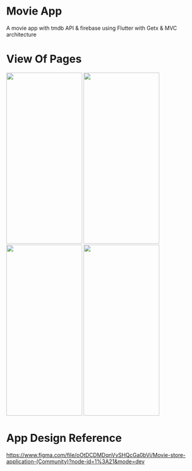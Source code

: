 # Movie App
A movie app with tmdb API & firebase using Flutter with Getx & MVC architecture

# View Of Pages
<img src= "https://github.com/zakoraa/movie-app/assets/129678009/c685a3a5-2319-46a8-bc87-82adf5300e0b"  height = "450" width = "200"/>
<img src= "https://github.com/zakoraa/movie-app/assets/129678009/51242e52-5bfb-4a9c-a205-45f5296e025d"  height = "450" width = "200"/>
<img src= "https://github.com/zakoraa/movie-app/assets/129678009/4b15e6b0-4d57-4793-97bd-5d90bc2a79cd"  height = "450" width = "200"/>
<img src= "https://github.com/zakoraa/movie-app/assets/129678009/b2758414-b9ad-4e23-998b-a994e3ede23b"  height = "450" width = "200"/>

# App Design Reference
https://www.figma.com/file/oOtDCDMDqnVvSHQcGa0bVj/Movie-store-application-(Community)?node-id=1%3A21&mode=dev
